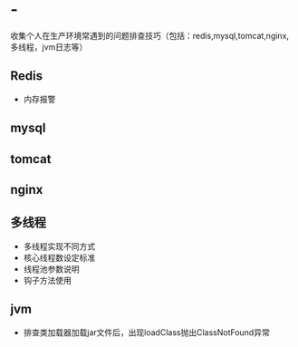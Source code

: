 # -
收集个人在生产环境常遇到的问题排查技巧（包括：redis,mysql,tomcat,nginx,多线程，jvm日志等）

## Redis
 - 内存报警

## mysql

## tomcat


## nginx

## 多线程
 - 多线程实现不同方式
 - 核心线程数设定标准
 - 线程池参数说明
 - 钩子方法使用


## jvm
   - 排查类加载器加载jar文件后，出现loadClass抛出ClassNotFound异常
